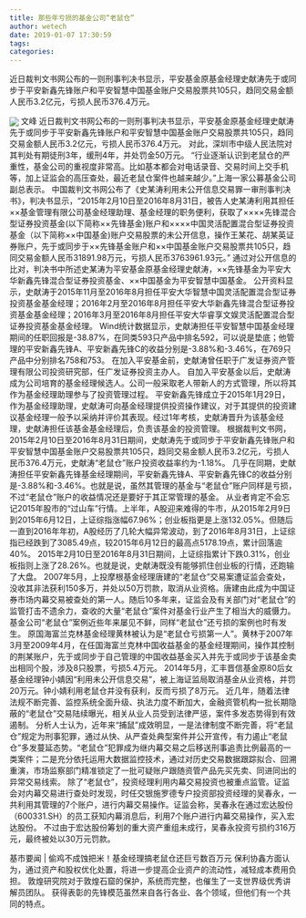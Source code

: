 ```yaml
---
title: 那些年亏损的基金公司“老鼠仓”
author: wetech
date: 2019-01-07 17:30:59
tags: 
categories: 
---
```

近日裁判文书网公布的一则刑事判决书显示，平安基金原基金经理史献涛先于或同步于平安新鑫先锋账户和平安智慧中国基金账户交易股票共105只，趋同交易金额人民币3.2亿元，亏损人民币376.4万元。
<!-- more -->
<img align="center" border="0" src="https://imgcdn.yicai.com/uppics/images/2019/01/02e9377bca489146a72063ff52216fcd.jpg" />
文峰
近日裁判文书网公布的一则刑事判决书显示，平安基金原基金经理史献涛先于或同步于平安新鑫先锋账户和平安智慧中国基金账户交易股票共105只，趋同交易金额人民币3.2亿元，亏损人民币376.4万元。
对此，深圳市中级人民法院对其判处有期徒刑3年，缓刑4年，并处罚金50万元。
“行业逐渐认识到老鼠仓的严重性，基金公司的重视度非常高。比如基本都会对电话录音、交易时间上交手机等，加上证监会的高压查处，最近老鼠仓案件也越来越少。”上海一家公募基金公司副总表示。
中国裁判文书网公布了《史某涛利用未公开信息交易罪一审刑事判决书》，判决书显示，“2015年2月10日至2016年8月31日，被告人史某涛利用其担任××基金管理有限公司基金经理助理、基金经理的职务便利，获取了××××先锋混合型证券投资基金(以下简称××先锋基金)账户和××××中国灵活配置混合型证券投资基金（以下简称××中国基金)账户交易股票的未公开信息，操作王某花、胡某英证券账户，先于或同步于××先锋基金账户和××中国基金账户交易股票共105只，趋同交易金额人民币31891.98万元，亏损人民币3763961.93元。”
通过对公开信息的比对，判决书中所述史某涛为平安基金原基金经理史献涛，××先锋基金为平安大华新鑫先锋混合型证券投资基金、××中国基金为平安智慧中国基金。
公开资料显示，史献涛于2015年11月至2016年8月担任平安大华智慧中国灵活配置混合型证券投资基金基金经理；2016年2月至2016年8月担任平安大华新鑫先锋混合型证券投资基金基金经理；2016年3月至2016年8月担任平安大华睿享文娱灵活配置混合型证券投资基金基金经理。
Wind统计数据显示，史献涛担任平安智慧中国基金经理期间的任职回报是-38.87%，在同类593只产品中排名592，可以说是垫底；他管理的平安新鑫先锋A、平安新鑫先锋C的收益分别是-3.88%和-3.46%，在769只产品中分别排名758和753。
在加入平安基金前，史献涛曾任职于广发证券资产管理有限公司投资研究部，任广发证券投资主办人。
自加入平安基金以后，史献涛成为公司培育的基金经理候选人。公司一般采取老人带新人的方式管理，所以将其作为基金经理助理参与了投资管理过程。
平安新鑫先锋成立于2015年1月29日，作为基金经理助理，史献涛可向基金经理提供投资操作建议，对于其提供的投资建议基金经理一般予以采纳并评价其表现。经过1年考核，史献涛晋升为该基金经理，史献涛担任该基金基金经理后，负责该基金的投资管理。
根据裁判文书网，2015年2月10日至2016年8月31日期间，史献涛先于或同步于平安新鑫先锋账户和平安智慧中国基金账户交易股票共105只，趋同交易金额人民币3.2亿元，亏损人民币376.4万元，史献涛“老鼠仓”账户投资收益率约为-1.18%。
几乎在同期，史献涛担任平安新鑫先锋基金经理期间，平安新鑫先锋A、平安新鑫先锋C的收益分别是-3.88%和-3.46%。也就是说，虽然其管理的基金与“老鼠仓”账户同样是亏损，不过“老鼠仓”账户的收益情况还是要好于其正常管理的基金。
从业者肯定不会忘记2015年股市的“过山车”行情。上半年，A股迎来难得的牛市，从2015年2月9日到2015年6月12日，上证综指涨幅67.96%；创业板指更是上涨132.05%。但随后一直到2016年年初，A股经历了几轮大幅异常波动，到了2016年8月31日，上证综指已经跌到了3085.49点，较2015年6月12日的最高点5178.19点，累计回落逾40%。
2015年2月10日至2016年8月31日期间，上证综指累计下跌0.31%，创业板指则上涨了28.26%。也就是说，史献涛既没有能够抓住创业板的行情，还跑输了大盘。
2007年5月，上投摩根基金经理唐建的“老鼠仓”交易案遭证监会查处，没收其非法获利150多万，并处以50万罚款，取消从业资格。唐建由此成为中国证券市场内幕交易被查处的第一人。随后10多年来，证监会及有关部门对“老鼠仓”的监管打击不遗余力，查收的大量“老鼠仓”案件对基金行业产生了相当大的威慑力。
基金公司“老鼠仓”案例近些年来屡见不鲜，同样“老鼠仓”还亏损的案例也时有发生。
原国海富兰克林基金经理黄林被认为是“老鼠仓亏损第一人”。黄林于2007年3月至2009年4月，在任国海富兰克林中国收益基金的基金经理期间，操作其控制的荆某账户，先于或同步于自己管理的中国收益基金买入并先于或同步于该基金卖出相同个股，涉及8只股票，亏损5.4万元。
2014年5月，汇丰晋信基金原80后女基金经理钟小婧因“利用未公开信息交易”，被上海证监局取消基金从业资格，并罚20万元。钟小婧利用老鼠仓并没有获利，反而亏损了8万元。
近几年，随着法律法规不断完善、监控系统全面升级、执法力度不断加大，金融资管机构一批长期隐蔽的“老鼠仓”交易陆续曝光，相关从业人员受到法律严惩，案件多发态势得到有效遏制。
分析人士认为，近年来“捕鼠”成效明显，一是法律制度不断完善，将“老鼠仓”规定为刑事犯罪，通过从快、从严查处典型案件并公开宣传，有力遏止“老鼠仓”多发蔓延态势。“老鼠仓”犯罪成为继内幕交易之后移送刑事追责比例最高的一类案件；二是充分依托运用大数据监控技术，通过对历史交易数据跟踪拟合、回溯重演，市场监察部门精准锁定了一批可疑账户跟随资管产品先买先卖、同进同出的异常交易线索。
除了“老鼠仓”，投资经理利用内幕交易投资也被重点监管。证监会对内幕交易进行查处时发现，时任交银施罗德专户投资部投资经理的吴春永，一共利用其管理的7个账户，进行内幕交易操作。证监会称，吴春永在通过宏达股份（600331.SH）的员工获知内幕消息后，利用7个账户进行内幕交易操作，买入宏达股份。
不过由于宏达股份筹划的重大资产重组未成行，吴春永投资亏损约316万元，最终被处以30万元罚款。
 
 
基市要闻 | 偷鸡不成蚀把米！基金经理搞老鼠仓还巨亏数百万元
保利协鑫方面认为，通过资产和股权优化处置，将进一步提高企业资产的流动性，减轻成本费用负担。
敦煌研究院对于敦煌石窟的保护，系统而完整，也催生了一支世界级优秀讲解员团队。
获得表彰的先锋模范虽然来自各行各业、各个领域，但他们有一个共同的特点。

